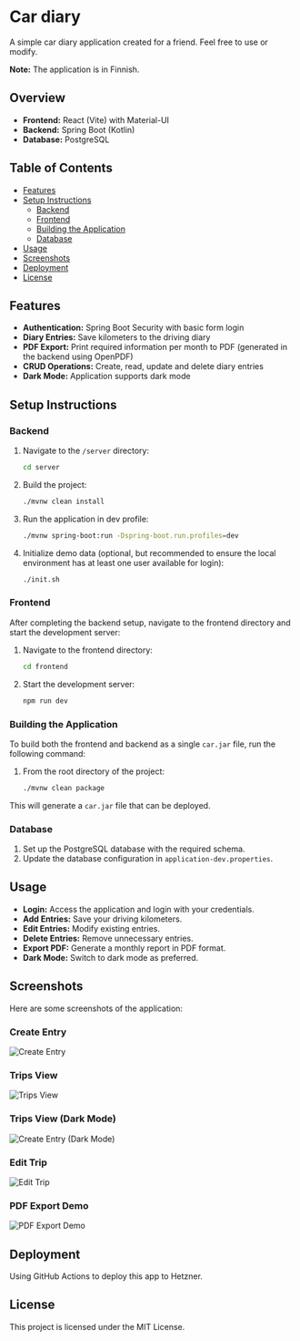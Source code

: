 # Car diary

A simple car diary application created for a friend. Feel free to use or modify.

**Note:** The application is in Finnish.

## Overview
- **Frontend:** React (Vite) with Material-UI
- **Backend:** Spring Boot (Kotlin)
- **Database:** PostgreSQL

## Table of Contents
- [Features](#features)
- [Setup Instructions](#setup-instructions)
    - [Backend](#backend)
    - [Frontend](#frontend)
    - [Building the Application](#building-the-application)
    - [Database](#database)
- [Usage](#usage)
- [Screenshots](#screenshots)
- [Deployment](#deployment)
- [License](#license)

## Features
- **Authentication:** Spring Boot Security with basic form login
- **Diary Entries:** Save kilometers to the driving diary
- **PDF Export:** Print required information per month to PDF (generated in the backend using OpenPDF)
- **CRUD Operations:** Create, read, update and delete diary entries
- **Dark Mode:** Application supports dark mode

## Setup Instructions

### Backend
1. Navigate to the `/server` directory:
   ```bash
   cd server
   ```
2. Build the project:
   ```bash
   ./mvnw clean install
   ```
3. Run the application in dev profile:
   ```bash
   ./mvnw spring-boot:run -Dspring-boot.run.profiles=dev
   ```
4. Initialize demo data (optional, but recommended to ensure the local environment has at least one user available for login):
   ```bash
   ./init.sh
   ```

### Frontend
After completing the backend setup, navigate to the frontend directory and start the development server:
1. Navigate to the frontend directory:
   ```bash
   cd frontend
   ```
2. Start the development server:
   ```bash
   npm run dev
   ```

### Building the Application
To build both the frontend and backend as a single `car.jar` file, run the following command:
1. From the root directory of the project:
   ```bash
   ./mvnw clean package
   ```

This will generate a `car.jar` file that can be deployed.

### Database
1. Set up the PostgreSQL database with the required schema.
2. Update the database configuration in `application-dev.properties`.

## Usage
- **Login:** Access the application and login with your credentials.
- **Add Entries:** Save your driving kilometers.
- **Edit Entries:** Modify existing entries.
- **Delete Entries:** Remove unnecessary entries.
- **Export PDF:** Generate a monthly report in PDF format.
- **Dark Mode:** Switch to dark mode as preferred.

## Screenshots
Here are some screenshots of the application:

### Create Entry
![Create Entry](assets/create.webp)

### Trips View
![Trips View](assets/trips.webp)

### Trips View (Dark Mode)
![Create Entry (Dark Mode)](assets/trips_dark.webp)

### Edit Trip
![Edit Trip](assets/edit.webp)

### PDF Export Demo
![PDF Export Demo](assets/pdf_demo.webp)

## Deployment
Using GitHub Actions to deploy this app to Hetzner.

## License
This project is licensed under the MIT License.
